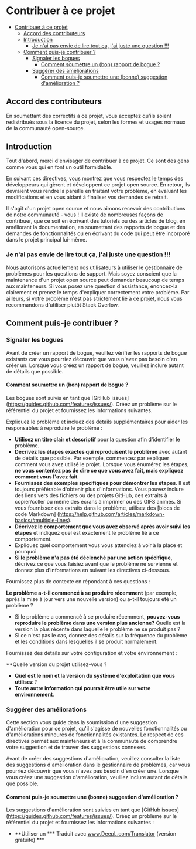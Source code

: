 # Contribuer à ce projet

- [Contribuer à ce projet](#contribuer-à-ce-projet)
  - [Accord des contributeurs](#accord-des-contributeurs)
  - [Introduction](#introduction)
    - [Je n'ai pas envie de lire tout ça, j'ai juste une question !!!](#je-nai-pas-envie-de-lire-tout-ça-jai-juste-une-question-)
  - [Comment puis-je contribuer ?](#comment-puis-je-contribuer-)
    - [Signaler les bogues](#signaler-les-bogues)
      - [Comment soumettre un (bon) rapport de bogue ?](#comment-soumettre-un-bon-rapport-de-bogue-)
    - [Suggérer des améliorations](#suggérer-des-améliorations)
      - [Comment puis-je soumettre une (bonne) suggestion d'amélioration ?](#comment-puis-je-soumettre-une-bonne-suggestion-damélioration-)
  
## Accord des contributeurs

En soumettant des correctifs à ce projet, vous acceptez qu'ils soient redistribués sous la licence du projet, selon les formes et usages normaux de la communauté open-source.

## Introduction

Tout d'abord, merci d'envisager de contribuer à ce projet. Ce sont des gens comme vous qui en font un outil formidable.

En suivant ces directives, vous montrez que vous respectez le temps des développeurs qui gèrent et développent ce projet open source. En retour, ils devraient vous rendre la pareille en traitant votre problème, en évaluant les modifications et en vous aidant à finaliser vos demandes de retrait.

Il s'agit d'un projet open source et nous aimons recevoir des contributions de notre communauté - vous ! Il existe de nombreuses façons de contribuer, que ce soit en écrivant des tutoriels ou des articles de blog, en améliorant la documentation, en soumettant des rapports de bogue et des demandes de fonctionnalités ou en écrivant du code qui peut être incorporé dans le projet principal lui-même.

### Je n'ai pas envie de lire tout ça, j'ai juste une question !!!

Nous autorisons actuellement nos utilisateurs à utiliser le gestionnaire de problèmes pour les questions de support. Mais soyez conscient que la maintenance d'un projet open source peut demander beaucoup de temps aux mainteneurs. Si vous posez une question d'assistance, énoncez-la clairement et prenez le temps d'expliquer correctement votre problème. Par ailleurs, si votre problème n'est pas strictement lié à ce projet, nous vous recommandons d'utiliser plutôt Stack Overlow.

## Comment puis-je contribuer ?

### Signaler les bogues

Avant de créer un rapport de bogue, veuillez vérifier les rapports de bogue existants car vous pourriez découvrir que vous n'avez pas besoin d'en créer un. Lorsque vous créez un rapport de bogue, veuillez inclure autant de détails que possible.

#### Comment soumettre un (bon) rapport de bogue ?

Les bogues sont suivis en tant que [GitHub issues] (https://guides.github.com/features/issues/). Créez un problème sur le référentiel du projet et fournissez les informations suivantes.

Expliquez le problème et incluez des détails supplémentaires pour aider les responsables à reproduire le problème :

* **Utilisez un titre clair et descriptif** pour la question afin d'identifier le problème.
* **Décrivez les étapes exactes qui reproduisent le problème** avec autant de détails que possible. Par exemple, commencez par expliquer comment vous avez utilisé le projet. Lorsque vous énumérez les étapes, **ne vous contentez pas de dire ce que vous avez fait, mais expliquez comment vous l'avez fait**.
* **Fournissez des exemples spécifiques pour démontrer les étapes**. Il est toujours préférable d'obtenir plus d'informations. Vous pouvez inclure des liens vers des fichiers ou des projets GitHub, des extraits à copier/coller ou même des écrans à imprimer ou des GIFS animés. Si vous fournissez des extraits dans le problème, utilisez des [blocs de code Markdown] (https://help.github.com/articles/markdown-basics/#multiple-lines).
* **Décrivez le comportement que vous avez observé après avoir suivi les étapes** et indiquez quel est exactement le problème lié à ce comportement.
* Expliquez quel comportement vous vous attendiez à voir à la place et pourquoi.
* **Si le problème n'a pas été déclenché par une action spécifique**, décrivez ce que vous faisiez avant que le problème ne survienne et donnez plus d'informations en suivant les directives ci-dessous.

Fournissez plus de contexte en répondant à ces questions :

**Le problème a-t-il commencé à se produire récemment** (par exemple, après la mise à jour vers une nouvelle version) ou a-t-il toujours été un problème ?
* Si le problème a commencé à se produire récemment, **pouvez-vous reproduire le problème dans une version plus ancienne?** Quelle est la version la plus récente dans laquelle le problème ne se produit pas ?
* Si ce n'est pas le cas, donnez des détails sur la fréquence du problème et les conditions dans lesquelles il se produit normalement.

Fournissez des détails sur votre configuration et votre environnement :

**Quelle version du projet utilisez-vous ?
* **Quel est le nom et la version du système d'exploitation que vous utilisez** ?
* **Toute autre information qui pourrait être utile sur votre environnement**.

### Suggérer des améliorations

Cette section vous guide dans la soumission d'une suggestion d'amélioration pour ce projet, qu'il s'agisse de nouvelles fonctionnalités ou d'améliorations mineures de fonctionnalités existantes. Le respect de ces directives permet aux mainteneurs et à la communauté de comprendre votre suggestion et de trouver des suggestions connexes.

Avant de créer des suggestions d'amélioration, veuillez consulter la liste des suggestions d'amélioration dans le gestionnaire de problèmes, car vous pourriez découvrir que vous n'avez pas besoin d'en créer une. Lorsque vous créez une suggestion d'amélioration, veuillez inclure autant de détails que possible.

#### Comment puis-je soumettre une (bonne) suggestion d'amélioration ?

Les suggestions d'amélioration sont suivies en tant que [GitHub issues] (https://guides.github.com/features/issues/). Créez un problème sur le référentiel du projet et fournissez les informations suivantes :

* **Utiliser un 
*** Traduit avec www.DeepL.com/Translator (version gratuite) ***

